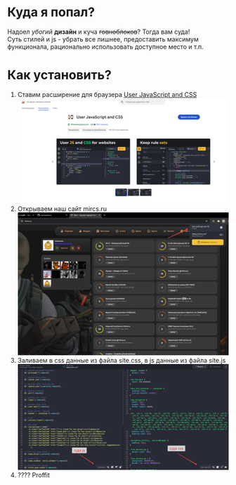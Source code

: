 # Куда я попал?
Надоел _убогий_ __дизайн__ и куча ~~говноблоков~~? Тогда вам суда!<br>
Суть стилей и js - убрать все лишнее, предоставить максимум функционала, рационально использовать доступное место и т.п.

# Как установить?
1. Ставим расширение для браузера [User JavaScript and CSS](https://chromewebstore.google.com/detail/user-javascript-and-css/nbhcbdghjpllgmfilhnhkllmkecfmpld)
   ![Фото 1!](https://github.com/numcard/mrcs/blob/master/1.png?raw=true")
2. Открываем наш сайт mircs.ru
   ![Фото 2!](https://github.com/numcard/mrcs/blob/master/2.png?raw=true")
3. Заливаем в css данные из файла site.css, в js данные из файла site.js
   ![Фото 3!](https://github.com/numcard/mrcs/blob/master/3.png?raw=true")
4. ???? Proffit
